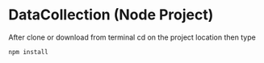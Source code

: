 # DataCollection (Node Project)
After clone or download from terminal cd on the project location then type
`````
npm install
`````
